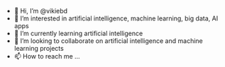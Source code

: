 - 👋 Hi, I’m @vikiebd
- 👀 I’m interested in artificial intelligence, machine learning, big data, AI apps
- 🌱 I’m currently learning artificial intelligence
- 💞️ I’m looking to collaborate on artificial intelligence and machine learning projects
- 📫 How to reach me ...

<!---
vikiebd/vikiebd is a ✨ special ✨ repository because its `README.md` (this file) appears on your GitHub profile.
You can click the Preview link to take a look at your changes.
--->

